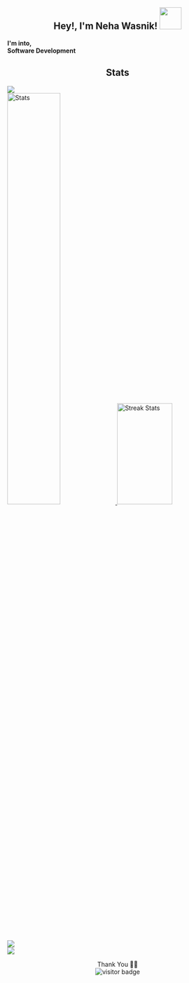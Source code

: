 <h2 align = "center">Hey!, I'm Neha Wasnik! <img src="https://media.giphy.com/media/12oufCB0MyZ1Go/giphy.gif" width="50"></h2>


**I'm into,**
<br/>
**Software Development**


<h2 align = "center">Stats</h2>
<img src="https://user-images.githubusercontent.com/73097560/115834477-dbab4500-a447-11eb-908a-139a6edaec5c.gif">
<div>
    <a href="https://github-readme-stats.vercel.app">
        <img width="49%" alt="Stats" src="https://github-readme-stats.vercel.app/api?&count_private=true&include_all_commits=true&username=neehhaa&theme=shades-of-purple&custom_title=GitHub+Stats&hide_border=true"/>
    </a>
    <a href="https://github-readme-streak-stats.herokuapp.com">
        <img width="50%" height = "230px" alt="Streak Stats" src="https://github-readme-streak-stats.herokuapp.com/?user=neehhaa&theme=shades-of-purple&hide_border=true"/>
    </a>
  </div>
  </br>

<img src="https://user-images.githubusercontent.com/73097560/115834477-dbab4500-a447-11eb-908a-139a6edaec5c.gif">

 </br>

<img src="https://user-images.githubusercontent.com/73097560/115834477-dbab4500-a447-11eb-908a-139a6edaec5c.gif">

<p align = "center">
Thank You 🙏🏼
<br>

<img src="https://visitor-badge.laobi.icu/badge?page_id=neehhaa" alt="visitor badge"/>
</p>
